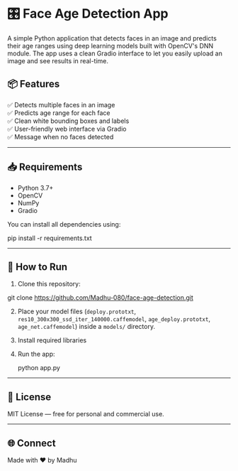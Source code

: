 # 🎛️ Face Age Detection App

A simple Python application that detects faces in an image and predicts their age ranges using deep learning models built with OpenCV's DNN module. The app uses a clean Gradio interface to let you easily upload an image and see results in real-time.


## 📦 Features  

✅ Detects multiple faces in an image  
✅ Predicts age range for each face  
✅ Clean white bounding boxes and labels  
✅ User-friendly web interface via Gradio  
✅ Message when no faces detected  

---

## 📥 Requirements  

- Python 3.7+
- OpenCV
- NumPy
- Gradio

You can install all dependencies using:

pip install -r requirements.txt


---

## 🚀 How to Run  

1. Clone this repository:

git clone https://github.com/Madhu-080/face-age-detection.git


2. Place your model files (`deploy.prototxt`, `res10_300x300_ssd_iter_140000.caffemodel`, `age_deploy.prototxt`, `age_net.caffemodel`) inside a `models/` directory.

3. Install required libraries


4. Run the app:

    python app.py


---

## 📃 License  

MIT License — free for personal and commercial use.

---

## 🌐 Connect  

Made with ❤️ by Madhu


